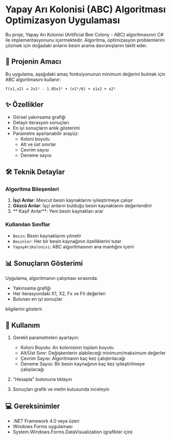 # Yapay Arı Kolonisi (ABC) Algoritması Optimizasyon Uygulaması

Bu proje, Yapay Arı Kolonisi (Artificial Bee Colony - ABC) algoritmasının C# ile implementasyonunu içermektedir. Algoritma, optimizasyon problemlerini çözmek için doğadaki arıların besin arama davranışlarını taklit eder.

## 🎯 Projenin Amacı

Bu uygulama, aşağıdaki amaç fonksiyonunun minimum değerini bulmak için ABC algoritmasını kullanır:

```
f(x1,x2) = 2x1² - 1.05x1⁴ + (x1⁶/6) + x1x2 + x2²
```

## ✨ Özellikler

- Görsel yakınsama grafiği
- Detaylı iterasyon sonuçları
- En iyi sonuçların anlık gösterimi
- Parametre ayarlanabilir arayüz:
  - Koloni boyutu
  - Alt ve üst sınırlar
  - Çevrim sayısı
  - Deneme sayısı

## 🛠️ Teknik Detaylar

### Algoritma Bileşenleri

1. **İşçi Arılar**: Mevcut besin kaynaklarını iyileştirmeye çalışır
2. **Gözcü Arılar**: İşçi arıların bulduğu besin kaynaklarını değerlendirir
3. ** Kaşif Arılar**: Yeni besin kaynakları arar

### Kullanılan Sınıflar

- `Besin`: Besin kaynaklarını yönetir
- `Besinler`: Her bir besin kaynağının özelliklerini tutar
- `YapayAriKolonisi`: ABC algoritmasının ana mantığını içerir

## 📊 Sonuçların Gösterimi

Uygulama, algoritmanın çalışması sırasında:
- Yakınsama grafiği
- Her iterasyondaki X1, X2, Fx ve Fit değerleri
- Bulunan en iyi sonuçlar

bilgilerini gösterir.

## 🚀 Kullanım

1. Gerekli parametreleri ayarlayın:
   - Koloni Boyutu: Arı kolonisinin toplam boyutu
   - Alt/Üst Sınır: Değişkenlerin alabileceği minimum/maksimum değerler
   - Çevrim Sayısı: Algoritmanın kaç kez çalıştırılacağı
   - Deneme Sayısı: Bir besin kaynağının kaç kez iyileştirilmeye çalışılacağı

2. "Hesapla" butonuna tıklayın
3. Sonuçları grafik ve metin kutusunda inceleyin

## 💻 Gereksinimler

- .NET Framework 4.0 veya üzeri
- Windows Forms uygulaması
- System.Windows.Forms.DataVisualization (grafikler için)


